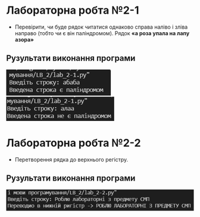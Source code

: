 # Лабораторна робта №2-1
- Перевірити, чи буде рядок читатися однаково справа наліво і зліва направо (тобто чи є він паліндромом). Рядок **«а роза упала на лапу азора»**

## Рузультати виконання програми
![2-1 result](https://github.com/whiteman1989/Python_lab_work_2/blob/master/images/work_res_2-1.jpg?raw=true)
![2-1 result](https://github.com/whiteman1989/Python_lab_work_2/blob/master/images/work_res_2-1_2.jpg?raw=true)

# Лабораторна робта №2-2
- Перетворення рядка до верхнього регістру.

## Рузультати виконання програми
![2-2 result](https://github.com/whiteman1989/Python_lab_work_2/blob/master/images/work_res_2-2.jpg?raw=true)